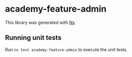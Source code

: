 # academy-feature-admin

This library was generated with [Nx](https://nx.dev).

## Running unit tests

Run `nx test academy-feature-admin` to execute the unit tests.
